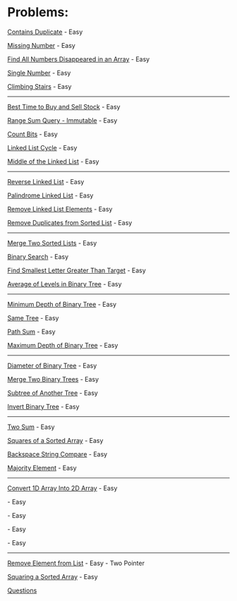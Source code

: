 # Problems:
[Contains Duplicate](contains-duplicate.md) - Easy

[Missing Number](missing-number.md) - Easy

[Find All Numbers Disappeared in an Array](disappeared-numbers.md) - Easy

[Single Number](single-number.md) - Easy

[Climbing Stairs](climbing-stairs.md) - Easy

---

[Best Time to Buy and Sell Stock](best-time-to-buy-and-sell-stock.md) - Easy

[Range Sum Query - Immutable](range-sum-query-immutable.md) - Easy

[Count Bits](count-bits.md) - Easy

[Linked List Cycle](linked-list-cycle.md) - Easy

[Middle of the Linked List](middle-of-the-linked-list.md) - Easy

---

[Reverse Linked List](reverse-linked-list.md) - Easy

[Palindrome Linked List](palindrome-linked-list.md) - Easy

[Remove Linked List Elements](remove-linked-list-elements.md) - Easy

[Remove Duplicates from Sorted List](remove-duplicates-from-sorted-list.md) - Easy

---

[Merge Two Sorted Lists](merge-two-sorted-lists.md) - Easy

[Binary Search](binary-search.md) - Easy

[Find Smallest Letter Greater Than Target](find-smallest-letter-greater-than-target.md) - Easy

[Average of Levels in Binary Tree](average-of-levels-in-binary-tree.md) - Easy

---

[Minimum Depth of Binary Tree](minimum-depth-of-binary-tree.md) - Easy

[Same Tree](same-tree.md) - Easy

[Path Sum](path-sum.md) - Easy

[Maximum Depth of Binary Tree](maximum-depth-of-binary-tree.md) - Easy

---

[Diameter of Binary Tree](diameter-of-binary-tree.md) - Easy

[Merge Two Binary Trees](merge-two-binary-trees.md) - Easy

[Subtree of Another Tree](subtree-of-another-tree.md) - Easy

[Invert Binary Tree](invert-binary-tree.md) - Easy

---

[Two Sum](two-sum.md) - Easy

[Squares of a Sorted Array](squares-of-a-sorted-array.md) - Easy

[Backspace String Compare](backspace-string-compare.md) - Easy

[Majority Element](majority-element.md) - Easy

---

[Convert 1D Array Into 2D Array](convert-1d-array-into-2d-array.md) - Easy

[]() - Easy

[]() - Easy

[]() - Easy

[]() - Easy

---

[Remove Element from List](remove-element.md) - Easy - Two Pointer

[Squaring a Sorted Array](squaring_a_sorted_array.md) - Easy 

[Questions](questions.md)
